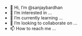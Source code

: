 - 👋 Hi, I’m @sanjaybardhan
- 👀 I’m interested in ...
- 🌱 I’m currently learning ...
- 💞️ I’m looking to collaborate on ...
- 📫 How to reach me ...

<!---
sanjaybardhan/sanjaybardhan is a ✨ special ✨ repository because its `README.md` (this file) appears on your GitHub profile.
You can click the Preview link to take a look at your changes.
--->


